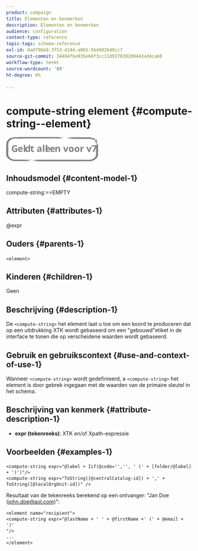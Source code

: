 ```yaml
---
product: campaign
title: Elementen en kenmerken
description: Elementen en kenmerken
audience: configuration
content-type: reference
topic-tags: schema-reference
exl-id: 8a079bb8-3f53-4144-a065-5bd402649cc7
source-git-commit: 34404fbe935e68f3cc11d937839209443ad4ca60
workflow-type: tm+mt
source-wordcount: '89'
ht-degree: 8%

---
```


# compute-string element {#compute-string--element}

![](../../../assets/v7-only.svg)

## Inhoudsmodel {#content-model-1}

compute-string:==EMPTY

## Attributen {#attributes-1}

@expr

## Ouders {#parents-1}

`<element>`

## Kinderen {#children-1}

Geen

## Beschrijving {#description-1}

De `<compute-string>` het element laat u toe om een koord te produceren dat op een uitdrukking XTK wordt gebaseerd om een &quot;gebouwd&quot;etiket in de interface te tonen die op verscheidene waarden wordt gebaseerd.

## Gebruik en gebruikscontext {#use-and-context-of-use-1}

Wanneer `<compute-string>` wordt gedefinieerd, a `<compute-string>` het element is door gebrek ingegaan met de waarden van de primaire sleutel in het schema.

## Beschrijving van kenmerk {#attribute-description-1}

* **expr (tekenreeks)**: XTK en/of Xpath-expressie

## Voorbeelden {#examples-1}

```
<compute-string expr="@label + Iif(@code='','', ' (' + [folder/@label] + ')')"/>  
<compute-string expr="ToString([@centralCatalog-id]) + ',' + ToString([@localOrgUnit-id])" />
```

Resultaat van de tekenreeks berekend op een ontvanger: &quot;Jan Doe (john.doe@aol.com)&quot;:

```
<element name="recipient">
<compute-string expr="@lastName + ' ' + @firstName +' (' + @email + ')'
"/>
...
</element>
```
